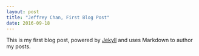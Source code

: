 ```yaml
---
layout: post
title: "Jeffrey Chan, First Blog Post"
date: 2016-09-18
---
```


This is my first blog post, powered by [Jekyll](http://jekyllrb.com) and uses Markdown to author my posts.
